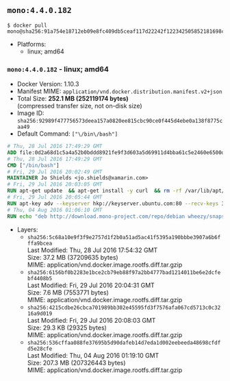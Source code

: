 ## `mono:4.4.0.182`

```console
$ docker pull mono@sha256:91a754e18712eb09e8fc409db5ceaf117d22242f122342505852181698cae04f
```

-	Platforms:
	-	linux; amd64

### `mono:4.4.0.182` - linux; amd64

-	Docker Version: 1.10.3
-	Manifest MIME: `application/vnd.docker.distribution.manifest.v2+json`
-	Total Size: **252.1 MB (252119174 bytes)**  
	(compressed transfer size, not on-disk size)
-	Image ID: `sha256:92989f477756573deea157a0820ee815cbc90ce0f445d4ebe0a138f8775caa49`
-	Default Command: `["\/bin\/bash"]`

```dockerfile
# Thu, 28 Jul 2016 17:49:29 GMT
ADD file:0d2a68d1c5a4a52b0bddd8921fe9f3d603a5d69911d4bba61c5e2460e6500d76 in /
# Thu, 28 Jul 2016 17:49:29 GMT
CMD ["/bin/bash"]
# Fri, 29 Jul 2016 20:02:49 GMT
MAINTAINER Jo Shields <jo.shields@xamarin.com>
# Fri, 29 Jul 2016 20:03:05 GMT
RUN apt-get update 	&& apt-get install -y curl 	&& rm -rf /var/lib/apt/lists/*
# Fri, 29 Jul 2016 20:05:44 GMT
RUN apt-key adv --keyserver hkp://keyserver.ubuntu.com:80 --recv-keys 3FA7E0328081BFF6A14DA29AA6A19B38D3D831EF
# Thu, 04 Aug 2016 01:06:10 GMT
RUN echo "deb http://download.mono-project.com/repo/debian wheezy/snapshots/4.4.0.182 main" > /etc/apt/sources.list.d/mono-xamarin.list 	&& apt-get update 	&& apt-get install -y binutils mono-devel ca-certificates-mono fsharp mono-vbnc nuget referenceassemblies-pcl 	&& rm -rf /var/lib/apt/lists/* /tmp/*
```

-	Layers:
	-	`sha256:5c68a10e9f3f9e2757d1f2b0a51ad5ac41f5395a190bbbe3907a6b6fffa9bcea`  
		Last Modified: Thu, 28 Jul 2016 17:54:32 GMT  
		Size: 37.2 MB (37209635 bytes)  
		MIME: application/vnd.docker.image.rootfs.diff.tar.gzip
	-	`sha256:6156bf0b2283e1bce2cb79eb88f97a2bb4777bad1214011be6e2dcfebf4408b5`  
		Last Modified: Fri, 29 Jul 2016 20:04:31 GMT  
		Size: 7.6 MB (7553771 bytes)  
		MIME: application/vnd.docker.image.rootfs.diff.tar.gzip
	-	`sha256:4215cdbe26cbca701989bb302e45595fd3f7576afa067cd5713c0c3216a9d019`  
		Last Modified: Fri, 29 Jul 2016 20:08:03 GMT  
		Size: 29.3 KB (29325 bytes)  
		MIME: application/vnd.docker.image.rootfs.diff.tar.gzip
	-	`sha256:536cffaa088fe37695b5d90dafeb14d7eda1d002eebeeda48698cfdfd5e28cfe`  
		Last Modified: Thu, 04 Aug 2016 01:19:10 GMT  
		Size: 207.3 MB (207326443 bytes)  
		MIME: application/vnd.docker.image.rootfs.diff.tar.gzip
